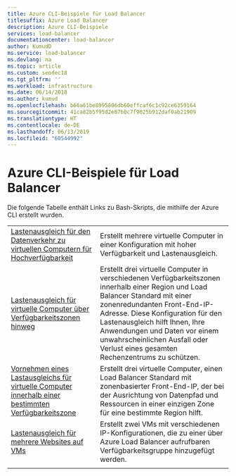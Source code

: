 ```yaml
---
title: Azure CLI-Beispiele für Load Balancer
titlesuffix: Azure Load Balancer
description: Azure CLI-Beispiele
services: load-balancer
documentationcenter: load-balancer
author: KumudD
ms.service: load-balancer
ms.devlang: na
ms.topic: article
ms.custom: seodec18
ms.tgt_pltfrm: ''
ms.workload: infrastructure
ms.date: 06/14/2018
ms.author: kumud
ms.openlocfilehash: b66a61be8995806db60effcaf6c1c92ce6359164
ms.sourcegitcommit: 41ca82b5f95d2e07b0c7f9025b912daf0ab21909
ms.translationtype: HT
ms.contentlocale: de-DE
ms.lasthandoff: 06/13/2019
ms.locfileid: "60544992"
---
```

# <a name="azure-cli-samples-for-load-balancer"></a>Azure CLI-Beispiele für Load Balancer

Die folgende Tabelle enthält Links zu Bash-Skripts, die mithilfe der Azure CLI erstellt wurden.

| | |
|-|-|
| [Lastenausgleich für den Datenverkehr zu virtuellen Computern für Hochverfügbarkeit](./scripts/load-balancer-linux-cli-sample-nlb.md) | Erstellt mehrere virtuelle Computer in einer Konfiguration mit hoher Verfügbarkeit und Lastenausgleich. |
| [Lastenausgleich für virtuelle Computer über Verfügbarkeitszonen hinweg](./scripts/load-balancer-linux-cli-sample-zone-redundant-frontend.md) | Erstellt drei virtuelle Computer in verschiedenen Verfügbarkeitszonen innerhalb einer Region und Load Balancer Standard mit einer zonenredundanten Front-End-IP-Adresse. Diese Konfiguration für den Lastenausgleich hilft Ihnen, Ihre Anwendungen und Daten vor einem unwahrscheinlichen Ausfall oder Verlust eines gesamten Rechenzentrums zu schützen. |
|[Vornehmen eines Lastausgleichs für virtuelle Computer innerhalb einer bestimmten Verfügbarkeitszone](./scripts/load-balancer-linux-cli-sample-zonal-frontend.md)|Erstellt drei virtuelle Computer, einen Load Balancer Standard mit zonenbasierter Front-End-IP, der bei der Ausrichtung von Datenpfad und Ressourcen in einer einzigen Zone für eine bestimmte Region hilft.|
| [Lastenausgleich für mehrere Websites auf VMs](./scripts/load-balancer-linux-cli-load-balance-multiple-websites-vm.md) | Erstellt zwei VMs mit verschiedenen IP-Konfigurationen, die zu einer über Azure Load Balancer aufrufbaren Verfügbarkeitsgruppe hinzugefügt werden. |
| | |

